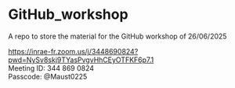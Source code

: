# GitHub_workshop
A repo to store the material for the GitHub workshop of 26/06/2025


https://inrae-fr.zoom.us/j/3448690824?pwd=NySv8skj9TYasPvgvHhCEyOTFKF6p7.1  
Meeting ID: 344 869 0824  
Passcode: @Maust0225  
